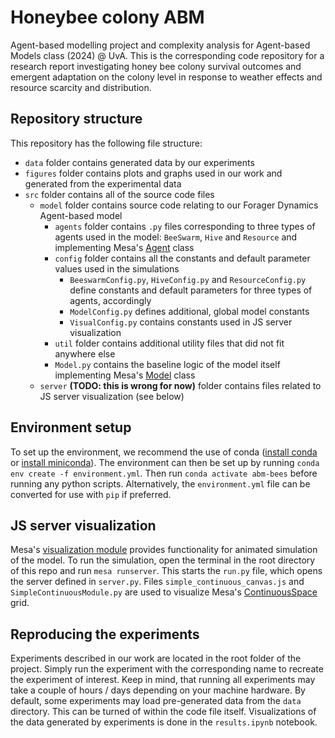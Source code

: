 # Honeybee colony ABM

Agent-based modelling project and complexity analysis for Agent-based Models class (2024) @ UvA. This is the corresponding code repository for a research report investigating honey bee colony survival outcomes and emergent adaptation on the colony level in response to weather effects and resource scarcity and distribution.

## Repository structure

This repository has the following file structure:

* `data` folder contains generated data by our experiments
* `figures` folder contains plots and graphs used in our work and generated from the experimental data
* `src` folder contains all of the source code files
  * `model` folder contains source code relating to our Forager Dynamics Agent-based model
    * `agents` folder contains `.py` files corresponding to three types of agents used in the model: `BeeSwarm`, `Hive` and `Resource` and implementing Mesa's [Agent](https://mesa.readthedocs.io/en/latest/_modules/mesa/agent.html#Agent) class
    * `config` folder contains all the constants and default parameter values used in the simulations
      * `BeeswarmConfig.py`, `HiveConfig.py` and `ResourceConfig.py` define constants and default parameters for three types of agents, accordingly
      * `ModelConfig.py` defines additional, global model constants 
      * `VisualConfig.py` contains constants used in JS server visualization
    * `util` folder contains additional utility files that did not fit anywhere else
    * `Model.py` contains the baseline logic of the model itself implementing Mesa's [Model](https://mesa.readthedocs.io/en/latest/_modules/mesa/model.html#Model) class
  * `server` **(TODO: this is wrong for now)** folder contains files related to JS server visualization (see below)

## Environment setup

To set up the environment, we recommend the use of conda ([install conda](https://anaconda.org/anaconda/conda) or [install miniconda](https://docs.anaconda.com/miniconda/miniconda-install/)). The environment can then be set up by running `conda env create -f environment.yml`. Then run `conda activate abm-bees` before running any python scripts. Alternatively, the `environment.yml` file can be converted for use with `pip` if preferred.

## JS server visualization

Mesa's [visualization module](https://mesa.readthedocs.io/en/latest/apis/visualization.html) provides functionality for animated simulation of the model. To run the simulation, open the terminal in the root directory of this repo and run `mesa runserver`. This starts the `run.py` file, which opens the server defined in `server.py`. Files `simple_continuous_canvas.js` and `SimpleContinuousModule.py` are used to visualize Mesa's [ContinuousSpace](https://mesa.readthedocs.io/en/latest/apis/space.html#mesa.space.ContinuousSpace) grid.

## Reproducing the experiments

Experiments described in our work are located in the root folder of the project. Simply run the experiment with the corresponding name to recreate the experiment of interest. Keep in mind, that running all experiments may take a couple of hours / days depending on your machine hardware. By default, some experiments may load pre-generated data from the `data` directory. This can be turned of within the code file itself. Visualizations of the data generated by experiments is done in the `results.ipynb` notebook.